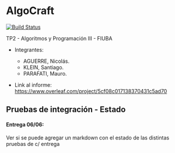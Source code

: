 # AlgoCraft
[![Build Status](https://travis-ci.com/mauro7x/AlgoCraft.svg?token=SDeNpfsPsB4y5FW5rPH9&branch=master)](https://travis-ci.com/mauro7x/AlgoCraft)

TP2 - Algoritmos y Programación III - FIUBA

- Integrantes:
  - AGUERRE, Nicolás.
  - KLEIN, Santiago.
  - PARAFATI, Mauro.

- Link al informe: https://www.overleaf.com/project/5cf08c017138370431c5ad70

## Pruebas de integración - Estado

#### Entrega 06/06:
Ver si se puede agregar un markdown con el estado de las distintas pruebas de c/ entrega
